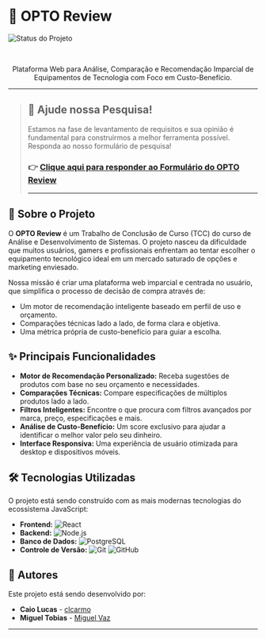 # 🚀 OPTO Review

![Status do Projeto](https://img.shields.io/badge/status-em--desenvolvimento-green)

<br>

<p align="center">
  Plataforma Web para Análise, Comparação e Recomendação Imparcial de Equipamentos de Tecnologia com Foco em Custo-Benefício.
</p>

---

> ## 📝 Ajude nossa Pesquisa!
> Estamos na fase de levantamento de requisitos e sua opinião é fundamental para construirmos a melhor ferramenta possível. Responda ao nosso formulário de pesquisa!
>
> ### 👉 [**Clique aqui para responder ao Formulário do OPTO Review**](https://clcarmo.github.io/opto-review-survey/)
>
> ---

## 🎯 Sobre o Projeto

O **OPTO Review** é um Trabalho de Conclusão de Curso (TCC) do curso de Análise e Desenvolvimento de Sistemas. O projeto nasceu da dificuldade que muitos usuários, gamers e profissionais enfrentam ao tentar escolher o equipamento tecnológico ideal em um mercado saturado de opções e marketing enviesado.

Nossa missão é criar uma plataforma web imparcial e centrada no usuário, que simplifica o processo de decisão de compra através de:
-   Um motor de recomendação inteligente baseado em perfil de uso e orçamento.
-   Comparações técnicas lado a lado, de forma clara e objetiva.
-   Uma métrica própria de custo-benefício para guiar a escolha.

## ✨ Principais Funcionalidades

-   **Motor de Recomendação Personalizado:** Receba sugestões de produtos com base no seu orçamento e necessidades.
-   **Comparações Técnicas:** Compare especificações de múltiplos produtos lado a lado.
-   **Filtros Inteligentes:** Encontre o que procura com filtros avançados por marca, preço, especificações e mais.
-   **Análise de Custo-Benefício:** Um score exclusivo para ajudar a identificar o melhor valor pelo seu dinheiro.
-   **Interface Responsiva:** Uma experiência de usuário otimizada para desktop e dispositivos móveis.

## 🛠️ Tecnologias Utilizadas

O projeto está sendo construído com as mais modernas tecnologias do ecossistema JavaScript:

-   **Frontend:** ![React](https://img.shields.io/badge/React-61DAFB?style=for-the-badge&logo=react&logoColor=black)
-   **Backend:** ![Node.js](https://img.shields.io/badge/Node.js-339933?style=for-the-badge&logo=nodedotjs&logoColor=white)
-   **Banco de Dados:** ![PostgreSQL](https://img.shields.io/badge/PostgreSQL-4169E1?style=for-the-badge&logo=postgresql&logoColor=white)
-   **Controle de Versão:** ![Git](https://img.shields.io/badge/Git-F05032?style=for-the-badge&logo=git&logoColor=white) ![GitHub](https://img.shields.io/badge/GitHub-181717?style=for-the-badge&logo=github&logoColor=white)

## 👥 Autores

Este projeto está sendo desenvolvido por:

-   **Caio Lucas** - [clcarmo](https://github.com/clcarmo)
-   **Miguel Tobias** - [Miguel Vaz](https://github.com/KingMigue1)

---
